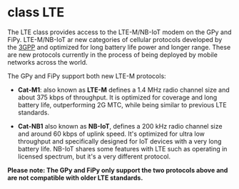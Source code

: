 # class LTE
The LTE class provides access to the LTE-M/NB-IoT modem on the GPy and FiPy. LTE-M/NB-IoT ar new categories of cellular protocols developed by the [3GPP](http://www.3gpp.org) and optimized for long battery life power and longer range. These are new protocols currently in the process of being deployed by mobile networks across the world. 

The GPy and FiPy support both new LTE-M protocols: 

* **Cat-M1**: also known as **LTE-M** defines a 1.4 MHz radio channel size and about 375 kbps of throughput. It is optimized for coverage and long battery life, outperforming 2G MTC, while being similar to previous LTE standards. 

* **Cat-NB1** also known as **NB-IoT**, defines a 200 kHz radio channel size and around 60 kbps of uplink speed. It's optimized for ultra low throughput and specifically designed for IoT devices with a very long battery life. NB-IoT shares some features with LTE such as operating in licensed spectrum, but it's a very different protocol. 

**Please note: The GPy and FiPy only support the two protocols above and are not compatible with older LTE standards.**



